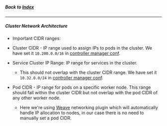 ##### Back to [Index](README.md)

---

##### Cluster Network Architecture

- Important CIDR ranges:

- Cluster CIDR - IP range used to assign IPs to pods in the cluster. We have set it `10.200.0.0/16` in [controller manager conf](18.setting_up_the_k8s_controller_manager.md).

- Service Cluster IP Range: IP range for services in the cluster. 
  - This should not overlap with the cluster CIDR range. We have set it `10.32.0.0/24` in [controller manager conf](18.setting_up_the_k8s_controller_manager.md).
  
- Pod CIDR - IP range for pods on a specific worker node. This range should fall within the cluster CIDR but not overlap with the pod CIDR of any other worker node.
  - Here we're using [Weave](https://github.com/weaveworks/weave) networking plugin which will automatically handle IP allocation to nodes, in our case there is no need to manually set a pod CIDR.
  
  